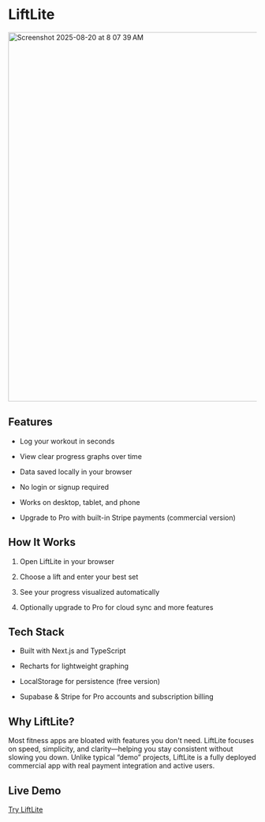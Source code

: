 # LiftLite
<img width="1418" height="749" alt="Screenshot 2025-08-20 at 8 07 39 AM" src="https://github.com/user-attachments/assets/a8f07810-ee90-41a3-a6e7-4683edf3b668" />

## Features

- Log your workout in seconds

- View clear progress graphs over time

- Data saved locally in your browser

- No login or signup required

- Works on desktop, tablet, and phone
- Upgrade to Pro with built-in Stripe payments (commercial version)

## How It Works

1.  Open LiftLite in your browser

2.  Choose a lift and enter your best set

3.  See your progress visualized automatically
4.  Optionally upgrade to Pro for cloud sync and more features

## Tech Stack

- Built with Next.js and TypeScript

- Recharts for lightweight graphing

- LocalStorage for persistence (free version)
- Supabase & Stripe for Pro accounts and subscription billing

## Why LiftLite?

Most fitness apps are bloated with features you don't need. LiftLite focuses on speed, simplicity, and clarity—helping you stay consistent without slowing you down. Unlike typical “demo” projects, LiftLite is a fully deployed commercial app with real payment integration and active users.


## Live Demo

[Try LiftLite](https://liftlite.app)
